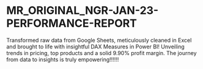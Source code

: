 # MR_ORIGINAL_NGR-JAN-23-PERFORMANCE-REPORT
Transformed raw data from Google Sheets, meticulously cleaned in Excel and brought to life with insightful DAX Measures in Power BI!
Unveiling trends in pricing, top products and a solid 9.90% profit margin.
The journey from data to insights is truly empowering!!!!!!

